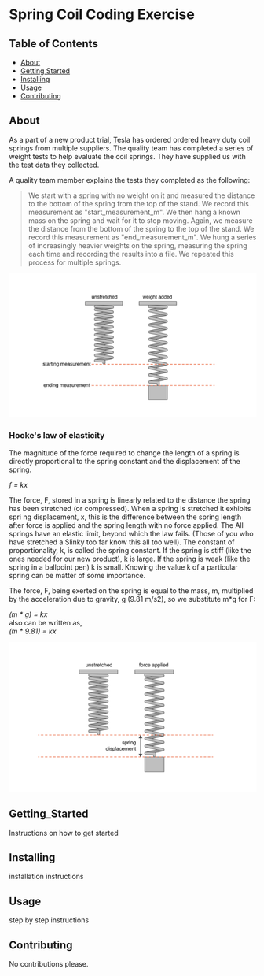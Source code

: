 # Spring Coil Coding Exercise

## Table of Contents
- [About](#about)
- [Getting Started](#getting_started)
- [Installing](#installing)
- [Usage](#usage)
- [Contributing](#Contributing)

## About
As a part of a new product trial, Tesla has ordered ordered heavy duty coil springs from multiple suppliers. The quality team has completed a series of weight tests to help evaluate the coil springs. They have supplied us with the test data they collected.

A quality team member explains the tests they completed as the following:
> We start with a spring with no weight on it and measured the distance to the bottom of the spring from the top of the stand. We record this measurement as "start_measurement_m". We then hang a known mass on the spring and wait for it to stop moving. Again, we measure the distance from the bottom of the spring to the top of the stand. We record this measurement as "end_measurement_m". We hung a series of increasingly heavier weights on the spring, measuring the spring each time and recording the results into a file. We repeated this process for multiple springs.

<p align="center">
  <img src='img/spring_test.png' alt='spring image' />
</p>

### Hooke's law of elasticity
The magnitude of the force required to change the length of a spring is directly proportional to the spring constant and the displacement of the spring.

  _f = kx_

The force, F, stored in a spring is linearly related to the distance the spring has been stretched (or compressed). When a spring is stretched it exhibits spri ng displacement, x, this is the difference between the spring length after force is applied and the spring length with no force applied. The All springs have an elastic limit, beyond which the law fails. (Those of you who have stretched a Slinky too far know this all too well). The constant of proportionality, k, is called the spring constant. If the spring is stiff (like the ones needed for our new product), k is large. If the spring is weak (like the spring in a ballpoint pen) k is small. Knowing the value k of a particular spring can be matter of some importance.

The force, F, being exerted on the spring is equal to the mass, m, multiplied by the acceleration due to gravity, g (9.81 m/s2), so we substitute m*g for F:

  _(m * g) = kx_ <br />
  also can be written as, <br />
  _(m * 9.81) = kx_

<p align="center">
  <img src='img/spring_displace.png' alt='spring displacement image' />
</p>

## Getting_Started
Instructions on how to get started

## Installing
installation instructions

## Usage
step by step instructions

## Contributing
No contributions please.
